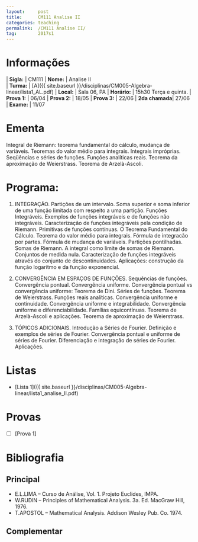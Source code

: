 ```yaml
---
layout:     post
title:      CM111 Analise II
categories: teaching
permalink:  /CM111 Analise II/
tag:        2017s1
---
```


# Informações

  | **Sigla:**   | CM111
  | **Nome:**    | Analise II  
  | **Turma:**   | [A]({{ site.baseurl }}/disciplinas/CM005-Algebra-linear/lista1_AL.pdf)
  | **Local:**   | Sala 06, PA
  | **Horário:** | 15h30 Terça e quinta. 
  | **Prova 1:** | 06/04
  | **Prova 2:** | 18/05
  | **Prova 3:** | 22/06
  | **2da chamada**| 27/06
  | **Exame:**   | 11/07

# Ementa

  Integral de Riemann: teorema fundamental do cálculo, mudança de variáveis. Teoremas do valor médio para integrais. 
  Integrais impróprias. Seqüências e séries de funções. Funções analíticas reais. Teorema da aproximação de Weierstrass. 
  Teorema de Arzelà-Ascoli.

# Programa:
 
 1. INTEGRAÇÃO. Partições de um intervalo. Soma superior e soma inferior de uma 
 função limitada com respeito a uma partição. 
 Funções Integráveis. Exemplos de funções integráveis e de funções não integráveis. 
 Caracterização de funções integráveis pela condição de Riemann. 
 Primitivas de funções contínuas. O Teorema Fundamental do Cálculo. 
 Teorema do valor médio para integrais. Fórmula de integracão por partes. 
 Fórmula de mudança de variáveis. Partições pontilhadas. Somas de Riemann. 
 A integral como limite de somas de Riemann. 
 Conjuntos de medida nula. 
 Caracterização de funções integráveis através do conjunto de descontinuidades. 
 Aplicações: construção da função logaritmo e da função exponencial.

 2. CONVERGÊNCIA EM ESPAÇOS DE FUNÇÕES. Sequências de funções. Convergência pontual. 
 Convergência uniforme. Convergência pontual vs convergência uniforme: 
 Teorema de Dini. Séries de funções. Teorema de Weierstrass. 
 Funções reais analíticas. Convergência uniforme e continuidade. 
 Convergência uniforme e integrabilidade. Convergência uniforme e diferenciabilidade. 
 Famílias equicontínuas. Teorema de Arzelà-Ascoli e aplicações. 
 Teorema de aproximação de Weierstrass.
    
 3. TÓPICOS ADICIONAIS. Introdução a Séries de Fourier. 
 Definição e exemplos de séries de Fourier. Convergência pontual e uniforme de séries de Fourier. 
 Diferenciação e integração de séries de Fourier. Aplicações.
 
# Listas

  - [Lista 1]({{ site.baseurl }}/disciplinas/CM005-Algebra-linear/lista1_analise_II.pdf)

# Provas

  - [ ] [Prova 1]
 
# Bibliografia

## Principal

- E.L.LIMA – Curso de Análise, Vol. 1. Projeto Euclides, IMPA.
- W.RUDIN – Principles of Mathematical Analysis. 3a. Ed. MacGraw Hill, 1976.
- T.APOSTOL – Mathematical Analysis. Addison Wesley Pub. Co. 1974.

## Complementar
